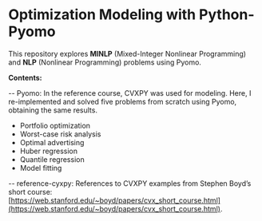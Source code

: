 # Optimization Modeling with Python-Pyomo

This repository explores **MINLP** (Mixed-Integer Nonlinear Programming) and **NLP** (Nonlinear Programming) problems using Pyomo. 

**Contents:** 

-- Pyomo: In the reference course, CVXPY was used for modeling. Here, I re-implemented and solved five problems from scratch using Pyomo, obtaining the same results.
- Portfolio optimization
- Worst-case risk analysis
- Optimal advertising
- Huber regression
- Quantile regression
- Model fitting

-- reference-cyxpy: References to CVXPY examples from Stephen Boyd’s short course: [https://web.stanford.edu/~boyd/papers/cvx_short_course.html](https://web.stanford.edu/~boyd/papers/cvx_short_course.html). 
